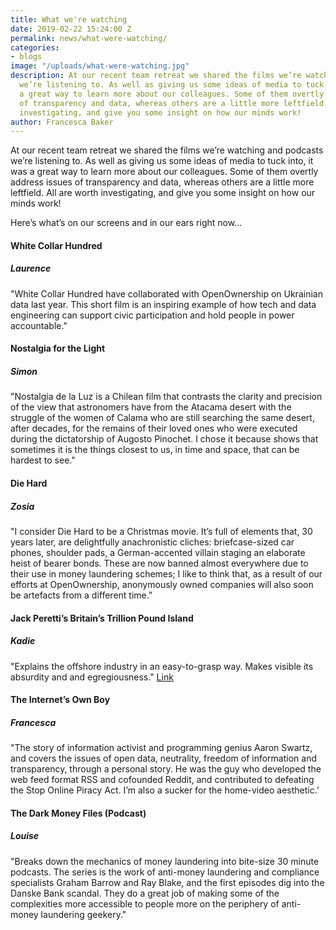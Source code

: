 ```yaml
---
title: What we're watching
date: 2019-02-22 15:24:00 Z
permalink: news/what-were-watching/
categories:
- blogs
image: "/uploads/what-were-watching.jpg"
description: At our recent team retreat we shared the films we’re watching and podcasts
  we’re listening to. As well as giving us some ideas of media to tuck into, it was
  a great way to learn more about our colleagues. Some of them overtly address issues
  of transparency and data, whereas others are a little more leftfield. All are worth
  investigating, and give you some insight on how our minds work!
author: Francesca Baker
---
```


At our recent team retreat we shared the films we’re watching and podcasts we’re listening to. As well as giving us some ideas of media to tuck into, it was a great way to learn more about our colleagues. Some of them overtly address issues of transparency and data, whereas others are a little more leftfield. All are worth investigating, and give you some insight on how our minds work!

Here’s what’s on our screens and in our ears right now…

#### White Collar Hundred
##### Laurence
"White Collar Hundred have collaborated with OpenOwnership on Ukrainian data last year. This short film is an inspiring example of how tech and data engineering can support civic participation and hold people in power accountable."


#### Nostalgia for the Light
##### Simon
"Nostalgia de la Luz is a Chilean film that contrasts the clarity and precision of the view that astronomers have from the Atacama desert with the struggle of the women of Calama who are still searching the same desert, after decades, for the remains of their loved ones who were executed during the dictatorship of Augosto Pinochet. I chose it because shows that sometimes it is the things closest to us, in time and space, that can be hardest to see."

#### Die Hard
##### Zosia
"I consider Die Hard to be a Christmas movie. It’s full of elements that, 30 years later, are delightfully anachronistic cliches: briefcase-sized car phones, shoulder pads, a German-accented villain staging an elaborate heist of bearer bonds. These are now banned almost everywhere due to their use in money laundering schemes; I like to think that, as a result of our efforts at OpenOwnership, anonymously owned companies will also soon be artefacts from a different time."

#### Jack Peretti’s Britain’s Trillion Pound Island
##### Kadie
"Explains the offshore industry in an easy-to-grasp way. Makes visible its absurdity and and egregiousness."
[Link](https://www.youtube.com/watch?v=889jVIIz2L4)

#### The Internet’s Own Boy
##### Francesca
"The story of information activist and programming genius Aaron Swartz, and covers the issues of open data, neutrality, freedom of information and transparency, through a personal story. He was the guy who developed the web feed format RSS and cofounded Reddit, and contributed to defeating the Stop Online Piracy Act. I’m also a sucker for the home-video aesthetic.’

#### The Dark Money Files (Podcast)
##### Louise
"Breaks down the mechanics of money laundering into bite-size 30 minute podcasts. The series is the work of anti-money laundering and compliance specialists Graham Barrow and Ray Blake, and the first episodes dig into the Danske Bank scandal. They do a great job of making some of the complexities more accessible to people more on the periphery of anti-money laundering geekery."
